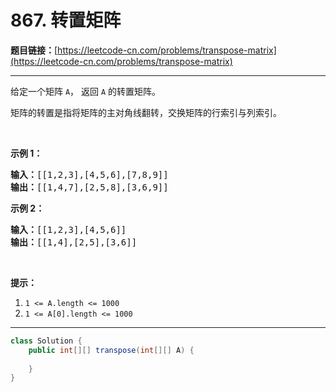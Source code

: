 # 867. 转置矩阵

**题目链接：**[https://leetcode-cn.com/problems/transpose-matrix](https://leetcode-cn.com/problems/transpose-matrix)

---

<div class="content__1Y2H">
 <div class="notranslate">
  <p>给定一个矩阵&nbsp;<code>A</code>，&nbsp;返回&nbsp;<code>A</code>&nbsp;的转置矩阵。</p> 
  <p>矩阵的转置是指将矩阵的主对角线翻转，交换矩阵的行索引与列索引。</p> 
  <p>&nbsp;</p> 
  <p><strong>示例 1：</strong></p> 
  <pre class="language-text"><strong>输入：</strong>[[1,2,3],[4,5,6],[7,8,9]]
<strong>输出：</strong>[[1,4,7],[2,5,8],[3,6,9]]
</pre> 
  <p><strong>示例 2：</strong></p> 
  <pre class="language-text"><strong>输入：</strong>[[1,2,3],[4,5,6]]
<strong>输出：</strong>[[1,4],[2,5],[3,6]]
</pre> 
  <p>&nbsp;</p> 
  <p><strong>提示：</strong></p> 
  <ol> 
   <li><code>1 &lt;= A.length&nbsp;&lt;= 1000</code></li> 
   <li><code>1 &lt;= A[0].length&nbsp;&lt;= 1000</code></li> 
  </ol> 
 </div>
</div>

---

```java
class Solution {
    public int[][] transpose(int[][] A) {
        
    }
}
```